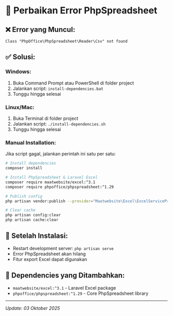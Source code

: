 # 🔧 Perbaikan Error PhpSpreadsheet

## ❌ Error yang Muncul:
```
Class "PhpOffice\PhpSpreadsheet\Reader\Csv" not found
```

## ✅ Solusi:

### **Windows:**
1. Buka Command Prompt atau PowerShell di folder project
2. Jalankan script: `install-dependencies.bat`
3. Tunggu hingga selesai

### **Linux/Mac:**
1. Buka Terminal di folder project  
2. Jalankan script: `./install-dependencies.sh`
3. Tunggu hingga selesai

### **Manual Installation:**
Jika script gagal, jalankan perintah ini satu per satu:

```bash
# Install dependencies
composer install

# Install PhpSpreadsheet & Laravel Excel
composer require maatwebsite/excel:^3.1
composer require phpoffice/phpspreadsheet:^1.29

# Publish config
php artisan vendor:publish --provider="Maatwebsite\Excel\ExcelServiceProvider" --tag=config

# Clear cache
php artisan config:clear
php artisan cache:clear
```

## 🚀 Setelah Instalasi:
- Restart development server: `php artisan serve`
- Error PhpSpreadsheet akan hilang
- Fitur export Excel dapat digunakan

## 📝 Dependencies yang Ditambahkan:
- `maatwebsite/excel:^3.1` - Laravel Excel package
- `phpoffice/phpspreadsheet:^1.29` - Core PhpSpreadsheet library

---
*Update: 03 Oktober 2025*
